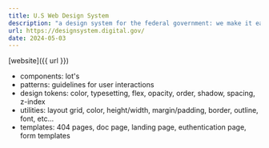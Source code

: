 ```yaml
---
title: U.S Web Design System
description: "a design system for the federal government: we make it easier to build accessible, mobile-friendly government websites."
url: https://designsystem.digital.gov/
date: 2024-05-03
---
```

[website]({{ url }})
- components: lot's
- patterns: guidelines for user interactions
- design tokens: color, typesetting, flex, opacity, order, shadow, spacing, z-index
- utilities: layout grid, color, height/width, margin/padding, border, outline, font, etc...
- templates: 404 pages, doc page, landing page, euthentication page, form templates